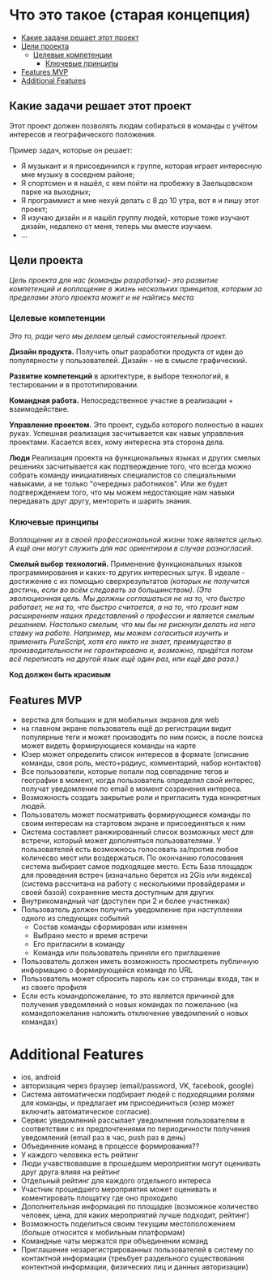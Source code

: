 # Что это такое (старая концепция)

- [Какие задачи решает этот проект](#какие-задачи-решает-этот-проект)
- [Цели проекта](#цели-проекта)
   - [Целевые компетенции](#целевые-компетенции)
	 - [Ключевые принципы](#ключевые-принципы)
- [Features MVP](#features-mvp)
- [Additional Features](#additional-features)

## Какие задачи решает этот проект

Этот проект должен позволять людям собираться в команды с учётом интересов и географического положения.

Пример задач, которые он решает:

- Я музыкант и я присоединился к группе, которая играет интересную мне музыку в соседнем районе;
- Я спортсмен и я нашёл, с кем пойти на пробежку в Заельцовском парке на выходных;
- Я программист и мне нехуй делать с 8 до 10 утра, вот я и пишу этот проект;
- Я изучаю дизайн и я нашёл группу людей, которые тоже изучают дизайн, недалеко от меня, теперь мы вместе изучаем.
- ...

## Цели проекта

_Цель проекта для нас (команды разработки)- это развитие компетенций и воплощение в жизнь нескольких принципов, которым за пределами этого проекта может и не найтись места_
 
### Целевые компетенции

_Это то, ради чего мы делаем целый самостоятельный проект._

**Дизайн продукта.** Получить опыт разработки продукта от идеи до популярности у пользователей. Дизайн - не в смысле графический.

**Развитие компетенций** в архитектуре, в выборе технологий, в тестировании и в прототипировании.

**Командная работа.** Непосредственное участие в реализации + взаимодействие.
 
**Управление проектом.** Это проект, судьба которого полностью в наших руках. Успешная реализация засчитывается как навык управления проектами. Касается всех, кому интересна эта сторона дела.

**Люди** Реализация проекта на функциональных языках и других смелых решениях засчитывается как подтверждение того, что всегда можно собрать команду инициативных специалистов со специальными навыками, а не только "очередных работников". Или же будет подтверждением того, что мы можем недостающие нам навыки передавать друг другу, менторить и шарить знания.

### Ключевые принципы

_Воплощение их в своей профессиональной жизни тоже является целью. А ещё они могут служить для нас ориентиром в случае разногласий._

**Смелый выбор технологий.** Применение функциональных языков программирования и каких-то других интересных штук. В идеале - достижение с их помощью сверхрезультатов _(которых не получится достичь, если во всём следовать за большинством)_. _(Это эволюционная цель. Мы должны соглашаться не на то, что быстро работает, не на то, что быстро считается, а на то, что грозит нам расширением наших представлений о профессии и является смелым решением. Настолько смелым, что мы бы не рискнули делать на него ставку на работе. Например, мы можем согаситься изучить и применить PureScript, хотя его никто не знает, преимущество в производительности не гарантировано и, возможно, придётся потом всё переписать на другой язык ещё один раз, или ещё два раза.)_

**Код должен быть красивым**

## Features MVP

- верстка для больших и для мобильных экранов для web
- на главном экране пользователь ещё до регистрации видит популярные теги и может производить по ним поиск, а после поиска может видеть формирующиеся команды на карте
- Юзер может определить список интересов в формате (описание команды, своя роль, место+радиус, комментарий, набор контактов)
- Все пользователи, которые попали под совпадение тегов и географии в момент, когда пользователь определил свой интерес, получат уведомление по email в момент созранения интереса.
- Возможность создать закрытые роли и пригласить туда конкретных людей.
- Пользователь может посматривать формирующиеся команды по своим интересам на стартовом экране и присоединяться к ним
- Система составляет ранжированный список возможных мест для встречи, который может дополняться пользователями. У пользователей есть возможнось голосовать за/против любое количесво мест или воздержаться. По окончанию голосования система выбирает самое подходящее место. Есть База площадок для проведения встреч (изначально берется из 2Gis или яндекса) (система рассчитана на работу с несколькими провайдерами и своей базой) сохранение места доступным для других
- Внутрикомандный чат (доступен при 2 и более участниках)
- Пользователь должен получить уведомление при наступлении одного из следующих событий
	- Состав команды сформирован или изменен
	- Выбрано место и время встречи
	- Его пригласили в команду
	- Команда или пользователь приняли его приглашение
- Пользователь должен иметь возможность просмотреть публичную информацию о формирующейся команде по URL
- Пользователь может сбросить пароль как со страницы входа, так и из своего профиля
- Если есть командопожелание, то это является причиной для получения уведомлений о новых командах по пожеланию (на командопожелание наложить отключение уведомлений о новых командах)

# Additional Features

- ios, android
- авторизация через браузер (email/password, VK, facebook, google)
- Система автоматически подбирает людей с подходящими ролями для команды, и предлагает им присоединиться (юзер может включить автоматическое согласие).
- Сервис уведомлений рассылает уведомления пользователям в соответствии с их предпочтениями по периодичности получения уведомлений (email раз в час, push раз в день)
- Объединение команд в процессе формирования??
- У каждого человека есть рейтинг
- Люди учавствовавшие в прошедшем мероприятии могут оценивать друг друга влияя на рейтинг
- Отдельный рейтинг для каждого отдельного интереса
- Участник прошедшего мероприятия может оценивать и коментировать площатку где оно проходило
- Дополнительная информация по площадке (возможное количество человек, цена, для каких мероприятий лучше подходит, рейтинг)
- Возможность поделиться своим текущим местоположением (больше относится к мобильным платформам)
- Командные чаты мержатся при объединении команд
- Приглашение незарегистрированных пользователей в систему по контактной информации (треьбует раздельного существования контектной информации, физических лиц и данных авторизации)
